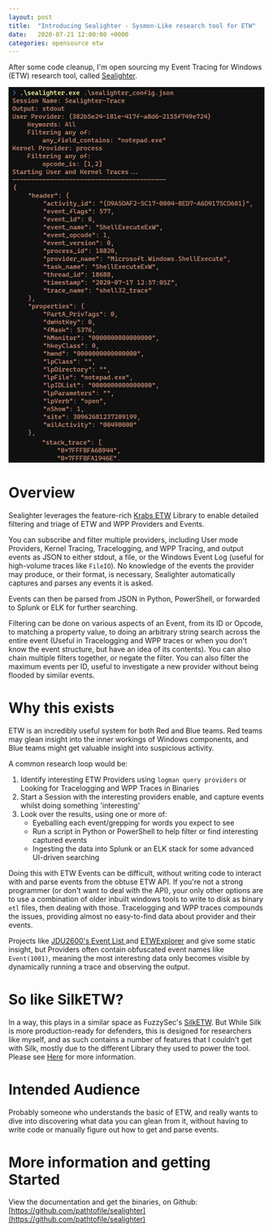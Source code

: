 ```yaml
---
layout: post
title:  "Introducing Sealighter - Sysmon-Like research tool for ETW"
date:   2020-07-21 12:00:00 +0000
categories: opensource etw
---
```


After some code cleanup, I'm open sourcing my Event Tracing for Windows (ETW) research tool, called [Sealighter](https://github.com/pathtofile/sealighter).

![Sealighter](/assets/sealighter.png)

# Overview
Sealighter leverages the feature-rich [Krabs ETW](https://github.com/microsoft/krabsetw) Library to enable detailed filtering and triage of ETW and WPP Providers and Events.

You can subscribe and filter multiple providers, including User mode Providers, Kernel Tracing, Tracelogging, and WPP Tracing, and output events as JSON to either stdout, a file, or the Windows Event Log (useful for high-volume traces like `FileIO`). No knowledge of the events the provider may produce, or their format, is necessary, Sealighter automatically captures and parses any events it is asked.

Events can then be parsed from JSON in Python, PowerShell, or forwarded to Splunk or ELK for further searching.

Filtering can be done on various aspects of an Event, from its ID or Opcode, to matching a property value, to doing an arbitrary string search across the entire event (Useful in Tracelogging and WPP traces or when you don't know the event structure, but have an idea of its contents). You can also chain multiple filters together, or negate the filter. You can also filter the maximum events per ID, useful to investigate a new provider without being flooded by similar events.


# Why this exists
ETW is an incredibly useful system for both Red and Blue teams. Red teams may glean insight into the inner workings of Windows components, and Blue teams might get valuable insight into suspicious activity.

A common research loop would be:
1. Identify interesting ETW Providers using `logman query providers` or Looking for Tracelogging and WPP Traces in Binaries
2. Start a Session with the interesting providers enable, and capture events whilst doing something 'interesting'
3. Look over the results, using one or more of:
   - Eyeballing each event/grepping for words you expect to see
   - Run a script in Python or PowerShell to help filter or find interesting captured events
   - Ingesting the data into Splunk or an ELK stack for some advanced UI-driven searching

Doing this with ETW Events can be difficult, without writing code to interact with and parse events from the obtuse ETW API. If you're not a strong programmer (or don't want to deal with the API), your only other options are to use a combination of older inbuilt windows tools to write to disk as binary `etl` files, then dealing with those. Tracelogging and WPP traces compounds the issues, providing almost no easy-to-find data about provider and their events.

Projects like [JDU2600's Event List ](https://github.com/jdu2600/Windows10EtwEvents) and [ETWExplorer](https://github.com/zodiacon/EtwExplorer) and give some static insight, but Providers often contain obfuscated event names like `Event(1001)`, meaning the most interesting data only becomes visible by dynamically running a trace and observing the output.


# So like SilkETW?
In a way, this plays in a similar space as FuzzySec's [SilkETW](https://github.com/fireeye/SilkETW). But While Silk is more production-ready for defenders, this is designed for researchers like myself, and as such contains a number of features that I couldn't get with Silk, mostly due to the different Library they used to power the tool. Please see [Here](docs/COMPARISION.md) for more information.

# Intended Audience
Probably someone who understands the basic of ETW, and really wants to dive into discovering what data you can glean from it, without having to write code or manually figure out how to get and parse events.

# More information and getting Started
View the documentation and get the binaries, on Github: [https://github.com/pathtofile/sealighter](https://github.com/pathtofile/sealighter)
